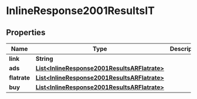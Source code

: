 
# InlineResponse2001ResultsIT

## Properties
Name | Type | Description | Notes
------------ | ------------- | ------------- | -------------
**link** | **String** |  |  [optional]
**ads** | [**List&lt;InlineResponse2001ResultsARFlatrate&gt;**](InlineResponse2001ResultsARFlatrate.md) |  |  [optional]
**flatrate** | [**List&lt;InlineResponse2001ResultsARFlatrate&gt;**](InlineResponse2001ResultsARFlatrate.md) |  |  [optional]
**buy** | [**List&lt;InlineResponse2001ResultsARFlatrate&gt;**](InlineResponse2001ResultsARFlatrate.md) |  |  [optional]



